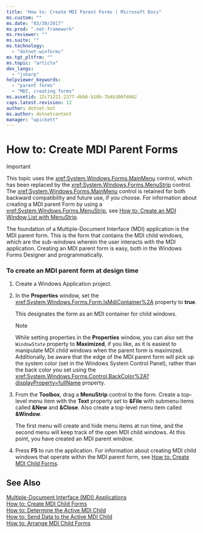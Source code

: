 ```yaml
---
title: "How to: Create MDI Parent Forms | Microsoft Docs"
ms.custom: ""
ms.date: "03/30/2017"
ms.prod: ".net-framework"
ms.reviewer: ""
ms.suite: ""
ms.technology: 
  - "dotnet-winforms"
ms.tgt_pltfrm: ""
ms.topic: "article"
dev_langs: 
  - "jsharp"
helpviewer_keywords: 
  - "parent forms"
  - "MDI, creating forms"
ms.assetid: 12c71221-2377-4bb6-b10b-7b4b300fd462
caps.latest.revision: 12
author: dotnet-bot
ms.author: dotnetcontent
manager: "wpickett"
---
```

# How to: Create MDI Parent Forms
> [!IMPORTANT]
>  This topic uses the <xref:System.Windows.Forms.MainMenu> control, which has been replaced by the <xref:System.Windows.Forms.MenuStrip> control. The <xref:System.Windows.Forms.MainMenu> control is retained for both backward compatibility and future use, if you choose.  For information about creating a MDI parent Form by using a <xref:System.Windows.Forms.MenuStrip>, see [How to: Create an MDI Window List with MenuStrip](../../../../docs/framework/winforms/controls/how-to-create-an-mdi-window-list-with-menustrip-windows-forms.md).  
  
 The foundation of a Multiple-Document Interface (MDI) application is the MDI parent form. This is the form that contains the MDI child windows, which are the sub-windows wherein the user interacts with the MDI application. Creating an MDI parent form is easy, both in the Windows Forms Designer and programmatically.  
  
### To create an MDI parent form at design time  
  
1.  Create a Windows Application project.  
  
2.  In the **Properties** window, set the <xref:System.Windows.Forms.Form.IsMdiContainer%2A> property to **true**.  
  
     This designates the form as an MDI container for child windows.  
  
    > [!NOTE]
    >  While setting properties in the **Properties** window, you can also set the `WindowState` property to **Maximized**, if you like, as it is easiest to manipulate MDI child windows when the parent form is maximized. Additionally, be aware that the edge of the MDI parent form will pick up the system color (set in the Windows System Control Panel), rather than the back color you set using the <xref:System.Windows.Forms.Control.BackColor%2A?displayProperty=fullName> property.  
  
3.  From the **Toolbox**, drag a **MenuStrip** control to the form. Create a top-level menu item with the **Text** property set to **&File** with submenu items called **&New** and **&Close**. Also create a top-level menu item called **&Window**.  
  
     The first menu will create and hide menu items at run time, and the second menu will keep track of the open MDI child windows. At this point, you have created an MDI parent window.  
  
4.  Press **F5** to run the application. For information about creating MDI child windows that operate within the MDI parent form, see [How to: Create MDI Child Forms](../../../../docs/framework/winforms/advanced/how-to-create-mdi-child-forms.md).  
  
## See Also  
 [Multiple-Document Interface (MDI) Applications](../../../../docs/framework/winforms/advanced/multiple-document-interface-mdi-applications.md)   
 [How to: Create MDI Child Forms](../../../../docs/framework/winforms/advanced/how-to-create-mdi-child-forms.md)   
 [How to: Determine the Active MDI Child](../../../../docs/framework/winforms/advanced/how-to-determine-the-active-mdi-child.md)   
 [How to: Send Data to the Active MDI Child](../../../../docs/framework/winforms/advanced/how-to-send-data-to-the-active-mdi-child.md)   
 [How to: Arrange MDI Child Forms](../../../../docs/framework/winforms/advanced/how-to-arrange-mdi-child-forms.md)
